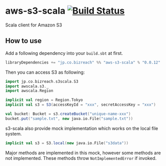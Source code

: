 aws-s3-scala [![Build Status](https://travis-ci.org/bizreach/aws-s3-scala.svg?branch=master)](https://travis-ci.org/bizreach/aws-s3-scala)
==========

Scala client for Amazon S3

## How to use

Add a following dependency into your `build.sbt` at first.

```scala
libraryDependencies += "jp.co.bizreach" %% "aws-s3-scala" % "0.0.12"
```

Then you can access S3 as following:

```scala
import jp.co.bizreach.s3scala.S3
import awscala.s3._
import awscala.Region

implicit val region = Region.Tokyo
implicit val s3 = S3(accessKeyId = "xxx", secretAccessKey = "xxx")

val bucket: Bucket = s3.createBucket("unique-name-xxx")
bucket.put("sample.txt", new java.io.File("sample.txt"))
```

s3-scala also provide mock implementation which works on the local file system.

```scala
implicit val s3 = S3.local(new java.io.File("s3data"))
```

Major methods are implemented in this mock, however some methods are not implemented.
These methods throw `NotImplementedError` if invoked.

